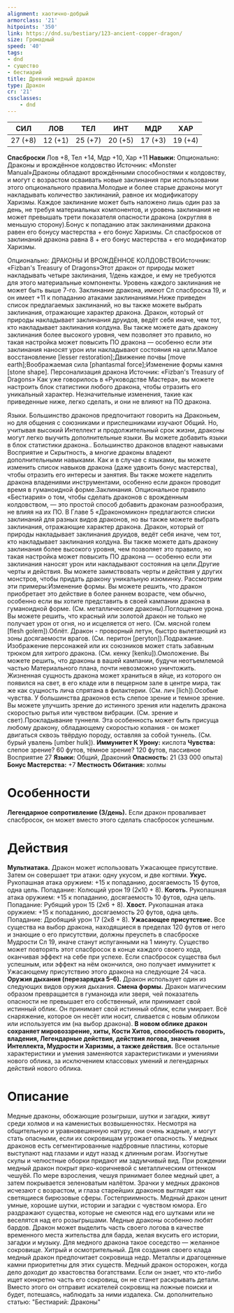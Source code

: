 ```yaml
---
alignment: хаотично-добрый
armorclass: '21'
hitpoints: '350'
link: https://dnd.su/bestiary/123-ancient-copper-dragon/
size: Громадный
speed: '40'
tags:
- dnd
- существо
- бестиарий
title: Древний медный дракон
type: Дракон
cr: '21'
cssclasses:
    - dnd
---
```



| СИЛ | ЛОВ | ТЕЛ | ИНТ | МДР | ХАР |
|---|---|---|---|---|---|
| 27 (+8) | 12 (+1) | 25 (+7) | 20 (+5) | 17 (+3) | 19 (+4) |
**Спасброски** Лов +8, Тел +14, Мдр +10, Хар +11
**Навыки:** Опционально: Драконы и врождённое колдовство
Источник: «Monster Manual»Драконы обладают врождёнными способностями к колдовству, и могут с возрастом осваивать новые заклинания при использовании этого опционального правила.Молодые и более старые драконы могут накладывать количество заклинаний, равное их модификатору Харизмы. Каждое заклинание может быть наложено лишь один раз за день, не требуя материальных компонентов, и уровень заклинания не может превышать трети показателя опасности дракона (округляя в меньшую сторону).Бонус к попаданию атак заклинаниями дракона равен его бонусу мастерства + его бонус Харизмы. Сл спасбросков от заклинаний дракона равна 8 + его бонус мастерства + его модификатор Харизмы.

Опционально: ДРАКОНЫ И ВРОЖДЁННОЕ КОЛДОВСТВОИсточник: «Fizban's Treasury of Dragons»Этот дракон от природы может накладывать четыре заклинания, 1/день каждое, и ему не требуются для этого материальные компоненты. Уровень каждого заклинания не может быть выше 7-го. Заклинание дракона, имеют Сл спасброска 19, и он имеет +11 к попаданию атаками заклинаниями.Ниже приведен список предлагаемых заклинаний, но вы также можете выбрать заклинания, отражающие характер дракона. Дракон, который от природы накладывает заклинания друидов, ведёт себя иначе, чем тот, кто накладывает заклинания колдуна. Вы также можете дать дракону заклинания более высокого уровня, чем позволяет это правило, но такая настройка может повысить ПО дракона — особенно если эти заклинания наносят урон или накладывают состояния на цели.Малое восстановление [lesser restoration];Движение почвы [move earth];Воображаемая сила [phantasmal force];Изменение формы камня [stone shape].
Персонализация дракона
Источник: «Fizban's Treasury of Dragons»
Как уже говорилось в «Руководстве Мастера», вы можете настроить блок статистики любого дракона, чтобы отразить его уникальный характер. Незначительные изменения, такие как приведенные ниже, легко сделать, и они не влияют на ПО дракона.

Языки. Большинство драконов предпочитают говорить на Драконьем, но для общения с союзниками и приспешниками изучают Общий. Но, учитывая высокий Интеллект и продолжительный срок жизни, драконы могут легко выучить дополнительные языки. Вы можете добавить языки в блок статистики дракона.. Большинство драконов владеют навыками Восприятие и Скрытность, а многие драконы владеют дополнительными навыками. Как и в случае с языками, вы можете изменить список навыков дракона (даже удвоить бонус мастерства), чтобы отразить его интересы и занятия. Вы также можете наделить дракона владениями инструментами, особенно если дракон проводит время в гуманоидной форме.Заклинания. Опциональное правило «Бестиария» о том, чтобы сделать драконов с врожденным колдовством, — это простой способ добавить драконам разнообразия, не влияя на их ПО. В Главе 5 «Дракономикон» предлагаются списки заклинаний для разных видов драконов, но вы также можете выбрать заклинания, отражающие характер дракона. Дракон, который от природы накладывает заклинания друидов, ведёт себя иначе, чем тот, кто накладывает заклинания колдуна. Вы также можете дать дракону заклинания более высокого уровня, чем позволяет это правило, но такая настройка может повысить ПО дракона — особенно если эти заклинания наносят урон или накладывают состояния на цели.Другие черты и действия. Вы можете заимствовать черты и действия у других монстров, чтобы придать дракону уникальную изюминку. Рассмотрим эти примеры:Изменение формы. Вы можете решить, что дракон приобретает это действие в более раннем возрасте, чем обычно, особенно если вы хотите представить в своей кампании дракона в гуманоидной форме. (См. металлические драконы).Поглощение урона. Вы можете решить, что красный или золотой дракон не только не получает урон от огня, но и исцеляется от него. (См. мясной голем [flesh golem]).Облёт. Дракон - проворный летун, быстро вылетающий из зоны досягаемости врагов. (См. перитон [peryton]).Подражание. Изображение персонажей или их союзников может стать забавным трюком для хитрого дракона. (См. кенку [kenku]).Омоложение. Вы можете решить, что драконы в вашей кампании, будучи неотъемлемой частью Материального плана, почти невозможно уничтожить. Жизненная сущность дракона может храниться в яйце, из которого он появился на свет, в его кладе или в пещерном зале в центре мира, так же как сущность лича спрятана в филактерии. (См. лич [lich]).Особые чувства. У большинства драконов есть слепое зрение и темное зрение. Вы можете улучшить зрение до истинного зрения или наделить дракона скоростью рытья или чувством вибрации. (См. зрение и свет).Прокладывание туннеля.  Эта особенность может быть присуща любому дракону, обладающему скоростью копания - он может двигаться сквозь твёрдую породу, оставляя за собой туннель. (См. бурый увалень [umber hulk]).
**Иммунитет К Урону:** кислота
**Чувства:** слепое зрение? 60 футов, тёмное зрение? 120 футов, пассивное Восприятие 27
**Языки:** Общий, Драконий
**Опасность:** 21 (33 000 опыта)
**Бонус Мастерства:** +7
**Местность Обитания:** холмы


# Особенности
**Легендарное сопротивление (3/день).** Если дракон проваливает спасбросок, он может вместо этого сделать спасбросок успешным.


# Действия
**Мультиатака.** Дракон может использовать Ужасающее присутствие. Затем он совершает три атаки: одну укусом, и две когтями.
**Укус.** Рукопашная атака оружием: +15 к попаданию, досягаемость 15 футов, одна цель. Попадание: Колющий урон 19 (2к10 + 8).
**Коготь.** Рукопашная атака оружием: +15 к попаданию, досягаемость 10 футов, одна цель. Попадание: Рубящий урон 15 (2к6 + 8).
**Хвост.** Рукопашная атака оружием: +15 к попаданию, досягаемость 20 футов, одна цель. Попадание: Дробящий урон 17 (2к8 + 8).
**Ужасающее присутствие.** Все существа на выбор дракона, находящиеся в пределах 120 футов от него и знающие о его присутствии, должны преуспеть в спасброске Мудрости Сл 19, иначе станут испуганными на 1 минуту. Существо может повторять этот спасбросок в конце каждого своего хода, оканчивая эффект на себе при успехе. Если спасбросок существа был успешным, или эффект на нём окончился, оно получает иммунитет к Ужасающему присутствию этого дракона на следующие 24 часа.
**Оружия дыхания (перезарядка 5–6).** Дракон использует один из следующих видов оружия дыхания.
**Смена формы.** Дракон магическим образом превращается в гуманоида или зверя, чей показатель опасности не превышает его собственный, или принимает свой истинный облик. Он принимает свой истинный облик, если умирает. Всё снаряжение, которое он несёт или носит, сливается с новым обликом или используется им (на выбор дракона).
**В новом облике дракон сохраняет мировоззрение, хиты, Кости Хитов, способность говорить, владения, Легендарные действия, действия логова, значения Интеллекта, Мудрости и Харизмы, а также действия.** Все остальные характеристики и умения заменяются характеристиками и умениями нового облика, за исключением классовых умений и легендарных действий нового облика.


# Описание
Медные драконы, обожающие розыгрыши, шутки и загадки, живут среди холмов и на каменистых возвышенностях. Несмотря на общительную и уравновешенную натуру, они очень жадные, и могут стать опасными, если их сокровищам угрожает опасность. У медных драконов есть сегментированные надбровные пластины, которые выступают над глазами и идут назад к длинным рогам. Изогнутые скулы и челюстные оборки придают им задумчивый вид. При рождении медный дракон покрыт ярко-коричневой с металлическим оттенком чешуёй. По мере взросления, чешуя принимает более медный цвет, а затем покрывается зеленоватым налётом. Зрачки у медных драконов исчезают с возрастом, и глаза старейших драконов выглядят как светящиеся бирюзовые сферы. Гостеприимность. Медный дракон ценит умные, хорошие шутки, истории и загадки с чувством юмора. Его раздражают существа, которые не смеются над его шутками или не веселятся над его розыгрышами. Медные драконы особенно любят бардов. Дракон может выделить часть своего логова в качестве временного места жительства для барда, желая вкусить его истории, загадки и музыку. Для медного дракона такое соседство — желанное сокровище. Хитрый и осмотрительный. Для создания своего клада медный дракон предпочитает сокровища недр. Металлы и драгоценные камни приоритетны для этих существ. Медный дракон осторожен, когда дело доходит до хвастовства богатствами. Если он знает, что кто-либо ищет конкретно часть его сокровищ, он не станет раскрывать детали. Вместо этого он отправит искателей сокровищ на ложные поиски и будет, потешаясь, наблюдать за ними издалека. См. дополнительно статью: "Бестиарий: Драконы"